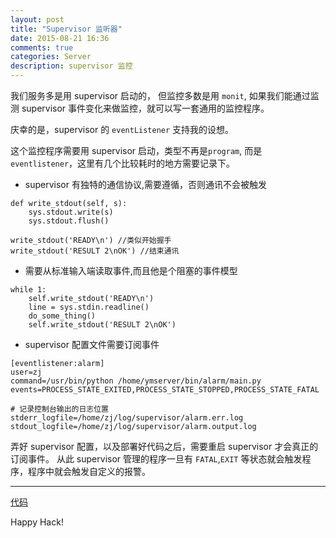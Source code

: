 ```yaml
---
layout: post
title: "Supervisor 监听器"
date: 2015-08-21 16:36
comments: true
categories: Server
description: supervisor 监控 
---
```


我们服务多是用 supervisor 启动的， 但监控多数是用 `monit`, 如果我们能通过监测 supervisor 事件变化来做监控，就可以写一套通用的监控程序。

庆幸的是，supervisor 的 `eventListener` 支持我的设想。

这个监控程序需要用 supervisor 启动，类型不再是`program`, 而是`eventlistener`，这里有几个比较耗时的地方需要记录下。

* supervisor 有独特的通信协议,需要遵循，否则通讯不会被触发

```
def write_stdout(self, s):
    sys.stdout.write(s)
    sys.stdout.flush()

write_stdout('READY\n') //类似开始握手
write_stdout('RESULT 2\nOK') //结束通讯
```

* 需要从标准输入端读取事件,而且他是个阻塞的事件模型

```
while 1:
    self.write_stdout('READY\n')
    line = sys.stdin.readline()
    do_some_thing()
    self.write_stdout('RESULT 2\nOK')
```

* supervisor 配置文件需要订阅事件

```
[eventlistener:alarm]
user=zj
command=/usr/bin/python /home/ymserver/bin/alarm/main.py
events=PROCESS_STATE_EXITED,PROCESS_STATE_STOPPED,PROCESS_STATE_FATAL

# 记录控制台输出的日志位置
stderr_logfile=/home/zj/log/supervisor/alarm.err.log
stdout_logfile=/home/zj/log/supervisor/alarm.output.log
```

弄好 supervisor 配置，以及部署好代码之后，需要重启 supervisor 才会真正的订阅事件。
从此 supervisor 管理的程序一旦有 `FATAL`,`EXIT` 等状态就会触发程序，程序中就会触发自定义的报警。

----


[代码](https://github.com/zheng-ji/ToyCollection/tree/master/supervisor-listener)

Happy Hack!

